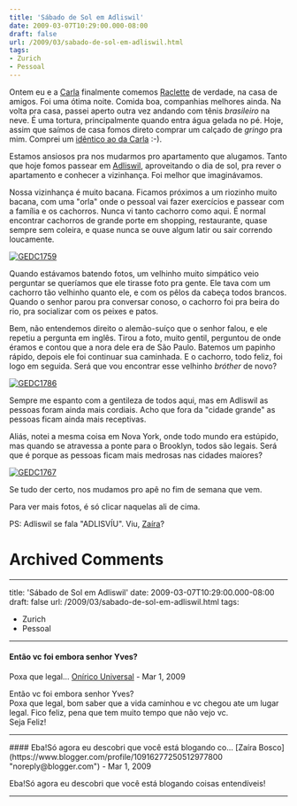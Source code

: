 ```yaml
---
title: 'Sábado de Sol em Adliswil'
date: 2009-03-07T10:29:00.000-08:00
draft: false
url: /2009/03/sabado-de-sol-em-adliswil.html
tags: 
- Zurich
- Pessoal
---
```


Ontem eu e a [Carla](http://whodsay.blogspot.com) finalmente comemos [Raclette](http://en.wikipedia.org/wiki/Raclette) de verdade, na casa de amigos. Foi uma ótima noite. Comida boa, companhias melhores ainda. Na volta pra casa, passei aperto outra vez andando com tênis _brasileiro_ na neve. É uma tortura, principalmente quando entra água gelada no pé. Hoje, assim que saímos de casa fomos direto comprar um calçado de _gringo_ pra mim. Comprei um [idêntico ao da Carla](http://whodsay.blogspot.com/2009/02/se-algum-dia-eu-precisar-enfrentar-um.html) :-).  
  
Estamos ansiosos pra nos mudarmos pro apartamento que alugamos. Tanto que hoje fomos passear em [Adliswil](http://www.panoramio.com/map/#lt=47.3117559&ln=8.5255275&z=4&k=2&a=1), aproveitando o dia de sol, pra rever o apartamento e conhecer a vizinhança. Foi melhor que imaginávamos.  
  
Nossa vizinhança é muito bacana. Ficamos próximos a um riozinho muito bacana, com uma "orla" onde o pessoal vai fazer exercícios e passear com a família e os cachorros. Nunca vi tanto cachorro como aqui. É normal encontrar cachorros de grande porte em shopping, restaurante, quase sempre sem coleira, e quase nunca se ouve algum latir ou sair correndo loucamente.  
  
[![GEDC1759](http://farm4.static.flickr.com/3196/3335940410_2f0b2846d2.jpg)](http://www.flickr.com/photos/93543981@N00/3335940410/ "GEDC1759 por yvesjmt, no Flickr")  
  
Quando estávamos batendo fotos, um velhinho muito simpático veio perguntar se queríamos que ele tirasse foto pra gente. Ele tava com um cachorro tão velhinho quanto ele, e com os pêlos da cabeça todos brancos. Quando o senhor parou pra conversar conoso, o cachorro foi pra beira do rio, pra socializar com os peixes e patos.  
  
Bem, não entendemos direito o alemão-suíço que o senhor falou, e ele repetiu a pergunta em inglês. Tirou a foto, muito gentil, perguntou de onde éramos e contou que a nora dele era de São Paulo. Batemos um papinho rápido, depois ele foi continuar sua caminhada. E o cachorro, todo feliz, foi logo em seguida. Será que vou encontrar esse velhinho _bróther_ de novo?  
  
[![GEDC1786](http://farm4.static.flickr.com/3566/3335954538_9188a4a72e.jpg)](http://www.flickr.com/photos/93543981@N00/3335954538/ "GEDC1786 por yvesjmt, no Flickr")  
  
Sempre me espanto com a gentileza de todos aqui, mas em Adliswil as pessoas foram ainda mais cordiais. Acho que fora da "cidade grande" as pessoas ficam ainda mais receptivas.  
  
Aliás, notei a mesma coisa em Nova York, onde todo mundo era estúpido, mas quando se atravessa a ponte para o Brooklyn, todos são legais. Será que é porque as pessoas ficam mais medrosas nas cidades maiores?  
  
[![GEDC1767](http://farm4.static.flickr.com/3140/3335945146_96fefba8b7.jpg)](http://www.flickr.com/photos/93543981@N00/3335945146/ "GEDC1767 por yvesjmt, no Flickr")  
  
Se tudo der certo, nos mudamos pro apê no fim de semana que vem.  
  
Para ver mais fotos, é só clicar naquelas ali de cima.  
  
PS: Adliswil se fala "ADLISVÍU". Viu, [Zaíra](http://zulmyra.blogspot.com/)?
# Archived Comments
---
title: 'Sábado de Sol em Adliswil'
date: 2009-03-07T10:29:00.000-08:00
draft: false
url: /2009/03/sabado-de-sol-em-adliswil.html
tags: 
- Zurich
- Pessoal
---

#### Então vc foi embora senhor Yves?  
Poxa que legal...
[Onírico Universal](https://www.blogger.com/profile/02397627213048633847 "noreply@blogger.com") - <time datetime="2009-03-08T20:17:00.000-07:00">Mar 1, 2009</time>

Então vc foi embora senhor Yves?  
Poxa que legal, bom saber que a vida caminhou e vc chegou ate um lugar legal. Fico feliz, pena que tem muito tempo que não vejo vc.  
Seja Feliz!
<hr />
#### Eba!Só agora eu descobri que você está blogando co...
[Zaíra Bosco](https://www.blogger.com/profile/10916277250512977800 "noreply@blogger.com") - <time datetime="2009-03-09T04:20:00.000-07:00">Mar 1, 2009</time>

Eba!Só agora eu descobri que você está blogando coisas entendíveis!
<hr />

